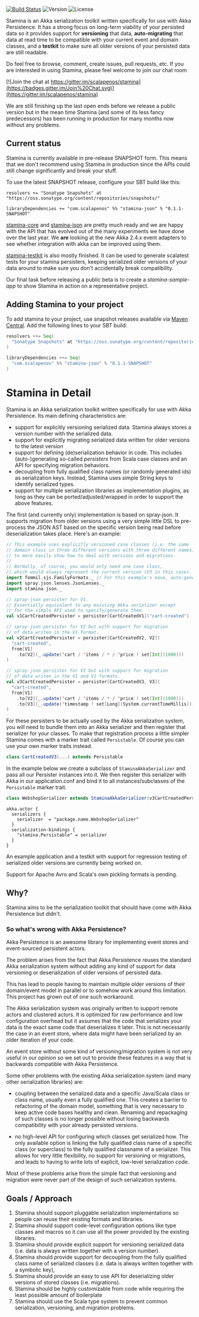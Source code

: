 
[![Build Status](https://img.shields.io/travis/scalapenos/stamina.svg)](https://travis-ci.org/scalapenos/stamina)
![Version](https://img.shields.io/badge/version-0.1.1--SNAPSHOT-orange.svg "Version: 0.1.1-SNAPSHOT")
![License](https://img.shields.io/badge/license-MIT-blue.svg "License: MIT")

Stamina is an Akka serialization toolkit written specifically for use with Akka Persistence.
It has a strong focus on long-term viability of your persisted data so it provides support for **versioning** that data, **auto-migrating** that data at read time to be compatible with your current event and domain classes, and a **testkit** to make sure all older versions of your persisted data are still readable.

Do feel free to browse, comment, create issues, pull requests, etc. If you are interested in using Stamina, please feel welcome to join our chat room

[![Join the chat at https://gitter.im/scalapenos/stamina](https://badges.gitter.im/Join%20Chat.svg)](https://gitter.im/scalapenos/stamina)

We are still finishing up the last open ends before we release a public version but in the mean time Stamina (and some of its less fancy predecessors) has been running in production for many months now without any problems.


## Current status
Stamina is currently available in pre-release SNAPSHOT form. This means that we don't recommend using Stamina in production since the APIs could still change significantly and break your stuff.

To use the latest SNAPSHOT release, configure your SBT build like this:

```
resolvers += "Sonatype Snapshots" at "https://oss.sonatype.org/content/repositories/snapshots/"

libraryDependencies += "com.scalapenos" %% "stamina-json" % "0.1.1-SNAPSHOT"
```

[stamina-core](stamina-core) and [stamina-json](stamina-json) are pretty much ready and we are happy with the API that has evolved out of the many experiments we have done over the last year. We **are** looking at the new Akka 2.4.x event adapters to see whether integration with akka can be improved using them.

[stamina-testkit](stamina-testkit) is also mostly finished. It can be used to generate scalatest tests for your stamina persisters, keeping serialized older versions of your data around to make sure you don't accidentally break compatibility.

Our final task before releasing a public beta is to create a *stamina-sample-app* to show Stamina in action on a representative project.

## Adding Stamina to your project
To add stamina to your project, use snapshot releases available via
[Maven Central](https://oss.sonatype.org/content/repositories/snapshots/com/scalapenos/). Add the
following lines to your SBT build:
```scala
resolvers ++= Seq(
  "Sonatype Snapshots" at "https://oss.sonatype.org/content/repositories/snapshots/"
)

libraryDependencies ++= Seq(
  "com.scalapenos" %% "stamina-json" % "0.1.1-SNAPSHOT"
)
```

# Stamina in Detail
Stamina is an Akka serialization toolkit written specifically for use with Akka Persistence. Its main defining characteristics are:

- support for explicitly versioning serialized data. Stamina always stores a version number with the serialized data.
- support for explicitly migrating serialized data written for older versions to the latest version
- support for defining (de)serialization behavior in code. This includes (auto-)generating so-called *persisters* from Scala case classes and an API for specifying migration behaviors.
- decoupling from fully qualified class names (or randomly generated ids) as serialization keys. Instead, Stamina uses simple String keys to identify serialized types.
- support for multiple serialization libraries as implementation plugins, as long as they can be ported/adjusted/wrapped in order to support the above features.

The first (and currently only) implementation is based on spray-json. It supports migration from older versions using a very simple little DSL to pre-process the JSON AST based on the specific version being read before deserialization takes place. Here's an example:

```scala
// This example uses explicitly versioned case classes (i.e. the same
// domain class in three different versions with three different names)
// to more easily show how to deal with versions and migrations.
//
// Normally, of course, you would only need one case class,
// which would always represent the current version (V3 in this case).
import fommil.sjs.FamilyFormats._ // For this example's ease, auto-generated json formats are used here
import spray.json.lenses.JsonLenses._
import stamina.json._

// spray-json persister for V1.
// Essentially equivalent to any existing Akka serializer except
// for the simple API used to specify/generate them.
val v1CartCreatedPersister = persister[CartCreatedV1]("cart-created")

// spray-json persister for V2 but with support for migration
// of data writen in the V1 format.
val v2CartCreatedPersister = persister[CartCreatedV2, V2](
  "cart-created",
  from[V1]
    .to[V2](_.update('cart / 'items / * / 'price ! set[Int](1000)))
)

// spray-json persister for V3 but with support for migration
// of data writen in the V1 and V2 formats.
val v3CartCreatedPersister = persister[CartCreatedV3, V3](
  "cart-created",
  from[V1]
    .to[V2](_.update('cart / 'items / * / 'price ! set[Int](1000)))
    .to[V3](_.update('timestamp ! set[Long](System.currentTimeMillis)))
)
```

For these persisters to be actually used by the Akka serialization system, you will need to bundle them into an Akka
serializer and then register that serializer for your classes. To make that registration process a little simpler
Stamina comes with a marker trait called `Persistable`. Of course you can use your own marker traits instead.

```scala
class CartCreatedV3(...) extends Persistable
```

In the example below we create a subclass of `StaminaAkkaSerializer` and pass all our Persister instances into it. We
then register this serializer with Akka in our application.conf and bind it to all instances/subclasses of the
`Persistable` marker trait.

```scala
class WebshopSerializer extends StaminaAkkaSerializer(v3CartCreatedPersister, ...)
```

```
akka.actor {
  serializers {
    serializer  = "package.name.WebshopSerializer"
  }
  serialization-bindings {
    "stamina.Persistable" = serializer
  }
}
```

An example application and a testkit with support for regression
testing of serialized older versions are currently being worked on.

Support for Apache Avro and Scala's own pickling formats is pending.


## Why?
Stamina aims to be the serialization toolkit that should have come with Akka Persistence but didn't.

### So what's wrong with Akka Persistence?
Akka Persistence is an awesome library for implementing event stores and event-sourced persistent actors.

The problem arises from the fact that Akka Persistence reuses the standard Akka serialization system without adding any kind of support for data versioning or deserialization of older versions of persisted data.

This has lead to people having to maintain multiple older versions of their domain/event model in parallel or to somehow work around this limitation. This project has grown out of one such workaround.

The Akka serialization system was originally written to support remote actors and clustered actors. It is optimized for raw performance and low configuration overhead but it assumes that the code that serializes your data is the exact same code that deserializes it later. This is not necessarily the case in an event store, where data might have been serialized by an older iteration of your code.

An event store without some kind of versioning/migration system is not very useful in our opinion so we set out to provide these features in a way that is backwards compatible with Akka Persistence.

Some other problems with the existing Akka serialization system (and many other serialization libraries) are:

- coupling between the serialized data and a specific Java/Scala class or class name, usually even a fully qualified one. This creates a barrier to refactoring of the domain model, something that is very necessary to keep active code bases healthy and clean. Renaming and repackaging of such classes is no longer possible without losing backwards compatibility with your already persisted versions.

- no high-level API for configuring which classes get serialized how. The only available option is linking the fully qualified class name of a specific class (or superclass) to the fully qualified classname of a serializer. This allows for very little flexibility, no support for versioning or migrations, and leads to having to write lots of explicit, low-level serialization code.

Most of these problems arise from the simple fact that versioning and migration were never part of the design of such serialization systems.


## Goals / Approach

1. Stamina should support pluggable serialization implementations so people can reuse their existing formats and libraries.
2. Stamina should support code-level configuration options like type classes and macros so it can use all the power provided by the existing libraries.
3. Stamina should provide explicit support for versioning serialized data (i.e. data is always written together with a version number).
4. Stamina should provide support for decoupling from the fully qualified class name of serialized classes (i.e. data is always written together with a symbolic key),
5. Stamina should provide an easy to use API for deserializing older versions of stored classes (i.e. migrations).
6. Stamina should be highly customizable from code while requiring the least possible amount of boilerplate
7. Stamina should use the Scala type system to prevent common serialization, versioning, and migration problems.

